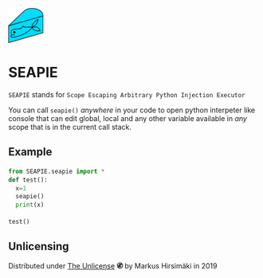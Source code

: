 <img src="https://raw.githubusercontent.com/hirsimaki-markus/SEAPIE/master/images/SEAPIE.png" width="70" height="70"/>

# SEAPIE

``SEAPIE`` stands for ``Scope Escaping Arbitrary Python Injection Executor``

You can call ``seapie()`` _anywhere_ in your code to open python interpeter like console that can edit global, local and any other variable available in _any_ scope that is in the current call stack.

## Example

```python
from SEAPIE.seapie import *
def test():
  x=1
  seapie()
  print(x)

test()
```

## Unlicensing
Distributed under [The Unlicense](https://choosealicense.com/licenses/unlicense/) <img src="https://raw.githubusercontent.com/hirsimaki-markus/SEAPIE/master/images/unlisence.png" width="12" height="12"/> by Markus Hirsimäki in 2019
